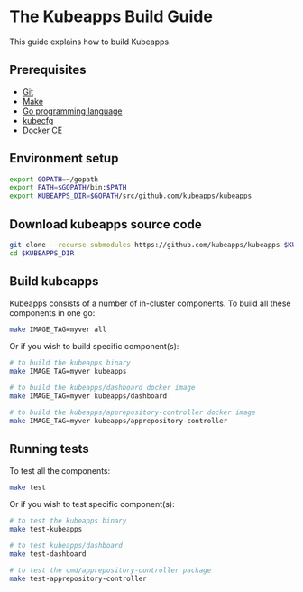 # The Kubeapps Build Guide

This guide explains how to build Kubeapps.

## Prerequisites

- [Git](https://git-scm.com/)
- [Make](https://www.gnu.org/software/make/)
- [Go programming language](https://golang.org/)
- [kubecfg](https://github.com/ksonnet/kubecfg)
- [Docker CE](https://www.docker.com/community-edition)

## Environment setup

```bash
export GOPATH=~/gopath
export PATH=$GOPATH/bin:$PATH
export KUBEAPPS_DIR=$GOPATH/src/github.com/kubeapps/kubeapps
```

## Download kubeapps source code

```bash
git clone --recurse-submodules https://github.com/kubeapps/kubeapps $KUBEAPPS_DIR
cd $KUBEAPPS_DIR
```

## Build kubeapps

Kubeapps consists of a number of in-cluster components. To build all these components in one go:

```bash
make IMAGE_TAG=myver all
```

Or if you wish to build specific component(s):

```bash
# to build the kubeapps binary
make IMAGE_TAG=myver kubeapps

# to build the kubeapps/dashboard docker image
make IMAGE_TAG=myver kubeapps/dashboard

# to build the kubeapps/apprepository-controller docker image
make IMAGE_TAG=myver kubeapps/apprepository-controller
```

## Running tests

To test all the components:

```bash
make test
```

Or if you wish to test specific component(s):

```bash
# to test the kubeapps binary
make test-kubeapps

# to test kubeapps/dashboard
make test-dashboard

# to test the cmd/apprepository-controller package
make test-apprepository-controller
```
